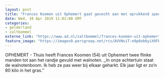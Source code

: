 ```yaml
---
layout: post
title: "Frances Koomen uit Ophemert gaat gevecht aan met oprukkend speenkruid"
date: Wed, 10 Apr 2019 11:01:00 GMT
categories: 
- gelderland 
- zaltbommel 
externe_link: "https://www.ad.nl/zaltbommel/frances-koomen-uit-ophemert-gaat-gevecht-aan-met-oprukkend-speenkruid~a78c5e4e/"
feature_image: "https://images0.persgroep.net/rcs/AVVNsiT-e9p8ob6yiX9FBIFUVsI/diocontent/145107103/_fitwidth/400/?appId=21791a8992982cd8da851550a453bd7f&quality=0.7"
---
```


OPHEMERT - Thuis heeft Frances Koomen (54) uit Ophemert twee flinke manden tot aan het randje gevuld met walnoten. ,,In onze achtertuin staat de walnotenboom. Ik heb ze pas weer bij elkaar geharkt. Elk jaar ligt er zo’n 80 kilo in het gras.’’
